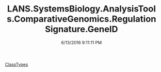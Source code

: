 ﻿---
title: LANS.SystemsBiology.AnalysisTools.ComparativeGenomics.RegulationSignature.GeneID
date: 6/13/2016 9:11:11 PM
---

[ClassTypes](T-LANS.SystemsBiology.AnalysisTools.ComparativeGenomics.RegulationSignature.GeneID.ClassTypes.html)
